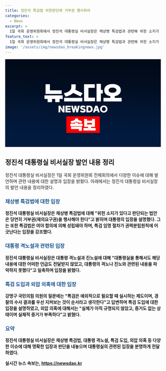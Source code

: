 ```yaml
---
title: 정진석 특검법 위헌판단에 거부권 행사하라
categories:
  - News
excerpt: >
  1일 국회 운영위원회에서 정진석 대통령실 비서실장은 채상병 특검법과 관련해 위헌 소지가 있으면 거부권을 행사해야 한다고 밝히고, 대통령의 격노설이나 진노설에 대해 들은 적이 없다고 일축했다. 특검은 필요할 때 운영되는 예외적인 제도라며, 채상병 사건 외압 의혹에 대해서는 실체적 증거가 없다고 주장했다. 채상병 순직 사건과 관련한 외압 의혹에 대해 박정훈 대통령이 주장하는 외압에 대해 실체적 증거가 없다고 언급했다.
feature_text: >
  1일 국회 운영위원회에서 정진석 대통령실 비서실장은 채상병 특검법과 관련해 위헌 소지가 있으면 거부권을 행사해야 한다고 밝히고, 대통령의 격노설이나 진노설에 대해 들은 적이 없다고 일축했다. 특검은 필요할 때 운영되는 예외적인 제도라며, 채상병 사건 외압 의혹에 대해서는 실체적 증거가 없다고 주장했다. 채상병 순직 사건과 관련한 외압 의혹에 대해 박정훈 대통령이 주장하는 외압에 대해 실체적 증거가 없다고 언급했다.
image: '/assets/img/newsdao_breakingnews.jpg'
---
```


<p><img src="/assets/img/newsdao_breakingnews.jpg" alt="cryptoinkorea 속보" /></p>

<h2 data-ke-size="size26">정진석 대통령실 비서실장 발언 내용 정리</h2>

<p data-ke-size="size16">정진석 대통령실 비서실장은 1일 국회 운영위원회 전체회의에서 다양한 이슈에 대해 발언하며 관련 내용에 대한 설명과 입장을 밝혔다. 아래에서는 정진석 대통령실 비서실장의 발언 내용을 정리하였다.</p>

<h3><b><span style="color: #1a5490;">채상병 특검법에 대한 입장</span><b></h3>

<p data-ke-size="size16">정진석 대통령실 비서실장은 채상병 특검법에 대해 "위헌 소지가 있다고 판단되는 법안은 당연히 거부권(재의요구권)을 행사해야 한다"고 밝히며 대통령의 입장을 설명했다. 그는 또한 특검법은 여야 합의에 의해 성립돼야 하며, 특검 임명 절차가 권력분립원칙에 어긋난다는 입장을 강조했다.</p>

<h3><b><span style="color: #1a5490;">대통령 격노설과 관련된 입장</span><b></h3>

<p data-ke-size="size16">정진석 대통령실 비서실장은 대통령 격노설과 진노설에 대해 "대통령실을 통해서도 해당 내용에 대한 어떠한 언급도 전달받지 않았고, 대통령의 격노나 진노와 관련된 내용을 파악하지 못했다"고 일축하며 입장을 밝혔다.</p>

<h3><b><span style="color: #1a5490;">특검 도입과 외압 의혹에 대한 입장</span><b></h3>

<p data-ke-size="size16">강명구 국민의힘 의원의 질문에는 "특검은 예외적으로 필요할 때 실시하는 제도이며, 경찰의 수사 결과를 우선 지켜보는 것이 순서라고 생각한다"고 답변하며 특검 도입에 대한 입장을 설명하였고, 외압 의혹에 대해서는 "실체가 아직 규명되지 않았고, 증거도 없는 상태이며 실체적 증거가 부족하다"고 밝혔다.</p>

<h3><b><span style="color: #1a5490;">요약</span><b></h3>

<p data-ke-size="size16">정진석 대통령실 비서실장은 채상병 특검법, 대통령 격노설, 특검 도입, 외압 의혹 등 다양한 이슈에 대해 명확한 입장과 판단을 내놓으며 대통령실의 관련된 입장을 분명하게 전달하였다.</p>
실시간 뉴스 속보는, <a href="https://newsdao.kr" rel="dofollow">https://newsdao.kr</a>


